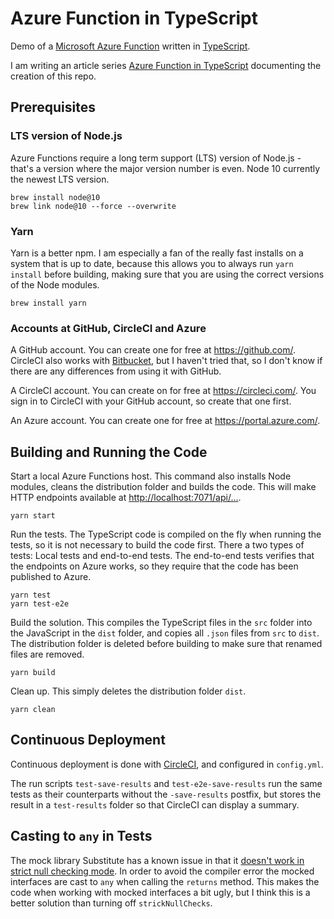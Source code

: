 # Azure Function in TypeScript

Demo of a [Microsoft Azure Function](https://docs.microsoft.com/en-us/azure/azure-functions/functions-overview) written in [TypeScript](https://www.typescriptlang.org/).

I am writing an article series [Azure Function in TypeScript](https://janaagaard.com/blog/2019-06-12-azure-functions-in-typescript) documenting the creation of this repo.

## Prerequisites

### LTS version of Node.js

Azure Functions require a long term support (LTS) version of Node.js - that's a version where the major version number is even. Node 10 currently the newest LTS version.

    brew install node@10
    brew link node@10 --force --overwrite

### Yarn

Yarn is a better npm. I am especially a fan of the really fast installs on a system that is up to date, because this allows you to always run `yarn install` before building, making sure that you are using the correct versions of the Node modules.

    brew install yarn

### Accounts at GitHub, CircleCI and Azure

A GitHub account. You can create one for free at <https://github.com/>. CircleCI also works with [Bitbucket](https://bitbucket.com), but I haven't tried that, so I don't know if there are any differences from using it with GitHub.

A CircleCI account. You can create on for free at <https://circleci.com/>. You sign in to CircleCI with your GitHub account, so create that one first.

An Azure account. You can create one for free at <https://portal.azure.com/>.

## Building and Running the Code

Start a local Azure Functions host. This command also installs Node modules, cleans the distribution folder and builds the code. This will make HTTP endpoints available at <http://localhost:7071/api/...>.

    yarn start

Run the tests. The TypeScript code is compiled on the fly when running the tests, so it is not necessary to build the code first. There a two types of tests: Local tests and end-to-end tests. The end-to-end tests verifies that the endpoints on Azure works, so they require that the code has been published to Azure.

    yarn test
    yarn test-e2e

Build the solution. This compiles the TypeScript files in the `src` folder into the JavaScript in the `dist` folder, and copies all `.json` files from `src` to `dist`. The distribution folder is deleted before building to make sure that renamed files are removed.

    yarn build

Clean up. This simply deletes the distribution folder `dist`.

    yarn clean

## Continuous Deployment

Continuous deployment is done with [CircleCI](https://circleci.com/), and configured in `config.yml`.

The run scripts `test-save-results` and `test-e2e-save-results` run the same tests as their counterparts without the `-save-results` postfix, but stores the result in a `test-results` folder so that CircleCI can display a summary.

## Casting to `any` in Tests

The mock library Substitute has a known issue in that it [doesn't work in strict null checking mode](https://github.com/ffMathy/FluffySpoon.JavaScript.Testing.Faking#strict-mode). In order to avoid the compiler error the mocked interfaces are cast to `any` when calling the `returns` method. This makes the code when working with mocked interfaces a bit ugly, but I think this is a better solution than turning off `strickNullChecks`.

